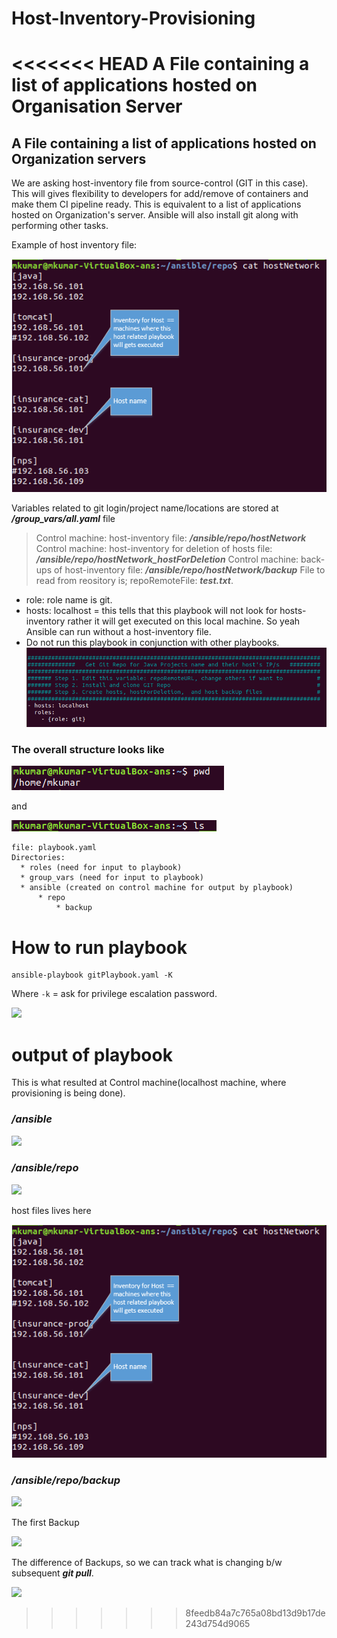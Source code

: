 # Host-Inventory-Provisioning
<<<<<<< HEAD
A File containing a list of applications hosted on Organisation Server
=======
A File containing a list of applications hosted on Organization servers
---

We are asking host-inventory file from source-control (GIT in this case). This will gives flexibility to developers for add/remove of containers and make them CI pipeline ready. This is equivalent to a list of applications hosted on Organization's server. Ansible will also install git along with performing other tasks.

Example of host inventory file:

![](images/example.png)


Variables related to git login/project name/locations are stored at **_/group_vars/all.yaml_** file
>Control machine: host-inventory file: **_/ansible/repo/hostNetwork_**
>Control machine: host-inventory for deletion of hosts file: **_/ansible/repo/hostNetwork_hostForDeletion_**
>Control machine: back-ups of host-inventory file: **_/ansible/repo/hostNetwork/backup_**
>File to read from reository is; repoRemoteFile: **_test.txt_**.


* role: role name is git.
* hosts: localhost = this tells that this playbook will not look for hosts-inventory rather it will get executed on this local machine. So yeah Ansible can run without a host-inventory file. 
* Do not run this playbook in conjunction with other playbooks.
![](images/gitPlaybook.png)

### The overall structure looks like
![](images/pwd.png)

and

![](images/whatsRequired.png)
```
file: playbook.yaml
Directories:
  * roles (need for input to playbook)
  * group_vars (need for input to playbook)
  * ansible (created on control machine for output by playbook)
      * repo
          * backup
```


# How to run playbook

```
ansible-playbook gitPlaybook.yaml -K
```
Where
```-k``` = ask for privilege escalation password.

![](images/howToRun.gif)

# output of playbook
This is what resulted at Control machine(localhost machine, where provisioning is being done).

### **_/ansible_**
 
![](images/controlMachineOutputFolder_ansible.png)


### **_/ansible/repo_**
 
![](images/controlMachineOutputFolder_ansible_repo.png)


host files lives here


![](images/example.png)


### **_/ansible/repo/backup_**
 
 
![](images/controlMachineOutputFolder_ansible_repo_backup.png)


The first Backup


![](images/backup1.png)


The difference of Backups, so we can track what is changing b/w subsequent **_git pull_**.


![](images/backup_difference.png)  
>>>>>>> 8feedb84a7c765a08bd13d9b17de243d754d9065

